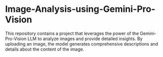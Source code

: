 # Image-Analysis-using-Gemini-Pro-Vision
This repository contains a project that leverages the power of the Gemini-Pro-Vision LLM to analyze images and provide detailed insights. By uploading an image, the model generates comprehensive descriptions and details about the content of the image.
